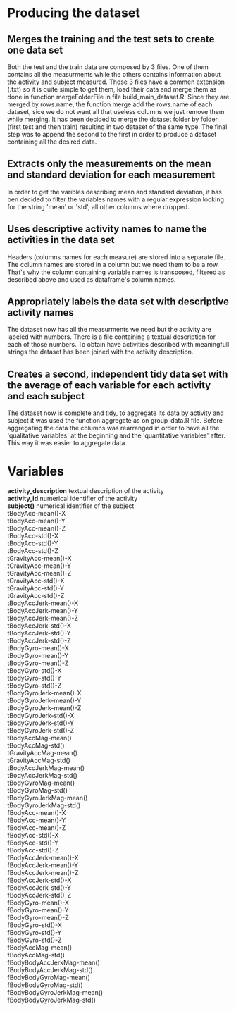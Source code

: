 # Producing the dataset #

## Merges the training and the test sets to create one data set ##
Both the test and the train data are composed by 3 files. One of them contains all the measurments while the others contains information about the activity and subject measured.
These 3 files have a commen extension (.txt) so it is quite simple to get them, load their data and merge them as done in function mergeFolderFile in file build_main_dataset.R.
Since they are merged by rows.name, the function merge add the rows.name of each dataset, sice we do not want all that useless columns we just remove them while merging.
It has been decided to merge the dataset folder by folder (first test and then train) resulting in two dataset of the same type.
The final step was to append the second to the first in order to produce a dataset containing all the desired data.

## Extracts only the measurements on the mean and standard deviation for each measurement ##
In order to get the varibles describing mean and standard deviation, it has ben decided to filter the variables names with a regular expression looking for the string 'mean' or 'std', all other columns where dropped.

## Uses descriptive activity names to name the activities in the data set ##
Headers (columns names for each measure) are stored into a separate file. 
The column names are stored in a column but we need them to be a row.
That's why the column containing variable names is transposed, filtered as described above and used as dataframe's column names.

## Appropriately labels the data set with descriptive activity names ##
The dataset now has all the measurments we need but the activity are labeled with numbers.
There is a file containing a textual description for each of those numbers.
To obtain have activities described with meaningfull strings the dataset has been joined with the activity description.

## Creates a second, independent tidy data set with the average of each variable for each activity and each subject ##
The dataset now is complete and tidy, to aggregate its data by activity and subject it was used the function aggregate as on group_data.R file.
Before aggregating the data the columns was rearranged in order to have all the 'qualitative variables' at the beginning and the 'quantitative variables' after. This way it was easier to aggregate data.

# Variables #
__activity_description__    textual description of the activity  
__activity_id__ numerical identifier of the activity  
__subject()__   numerical identifier of the subject  
tBodyAcc-mean()-X  
tBodyAcc-mean()-Y  
tBodyAcc-mean()-Z  
tBodyAcc-std()-X  
tBodyAcc-std()-Y  
tBodyAcc-std()-Z  
tGravityAcc-mean()-X  
tGravityAcc-mean()-Y  
tGravityAcc-mean()-Z  
tGravityAcc-std()-X  
tGravityAcc-std()-Y  
tGravityAcc-std()-Z  
tBodyAccJerk-mean()-X  
tBodyAccJerk-mean()-Y  
tBodyAccJerk-mean()-Z  
tBodyAccJerk-std()-X    
tBodyAccJerk-std()-Y    
tBodyAccJerk-std()-Z    
tBodyGyro-mean()-X  
tBodyGyro-mean()-Y  
tBodyGyro-mean()-Z  
tBodyGyro-std()-X   
tBodyGyro-std()-Y   
tBodyGyro-std()-Z   
tBodyGyroJerk-mean()-X  
tBodyGyroJerk-mean()-Y  
tBodyGyroJerk-mean()-Z  
tBodyGyroJerk-std()-X   
tBodyGyroJerk-std()-Y   
tBodyGyroJerk-std()-Z   
tBodyAccMag-mean()  
tBodyAccMag-std()   
tGravityAccMag-mean()   
tGravityAccMag-std()    
tBodyAccJerkMag-mean()  
tBodyAccJerkMag-std()  
tBodyGyroMag-mean()  
tBodyGyroMag-std()  
tBodyGyroJerkMag-mean()  
tBodyGyroJerkMag-std()  
fBodyAcc-mean()-X   
fBodyAcc-mean()-Y   
fBodyAcc-mean()-Z   
fBodyAcc-std()-X    
fBodyAcc-std()-Y    
fBodyAcc-std()-Z    
fBodyAccJerk-mean()-X   
fBodyAccJerk-mean()-Y   
fBodyAccJerk-mean()-Z   
fBodyAccJerk-std()-X    
fBodyAccJerk-std()-Y    
fBodyAccJerk-std()-Z    
fBodyGyro-mean()-X  
fBodyGyro-mean()-Y  
fBodyGyro-mean()-Z  
fBodyGyro-std()-X   
fBodyGyro-std()-Y   
fBodyGyro-std()-Z   
fBodyAccMag-mean()  
fBodyAccMag-std()   
fBodyBodyAccJerkMag-mean()  
fBodyBodyAccJerkMag-std()   
fBodyBodyGyroMag-mean()  
fBodyBodyGyroMag-std()  
fBodyBodyGyroJerkMag-mean()  
fBodyBodyGyroJerkMag-std()  

